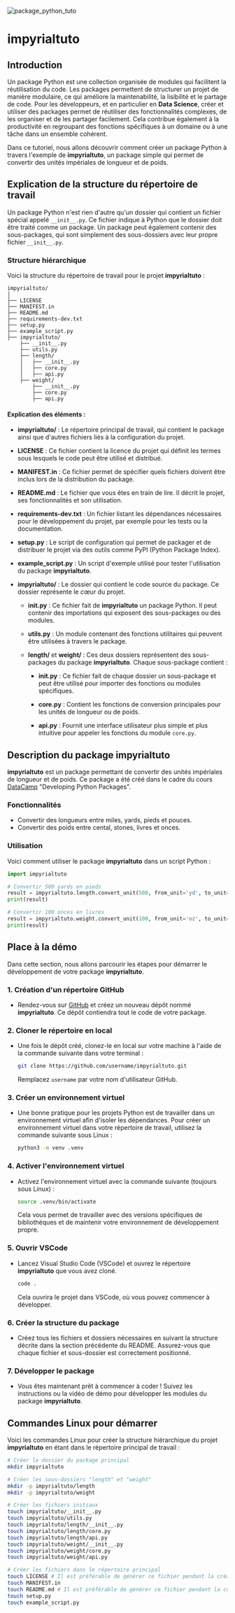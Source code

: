 ![package_python_tuto](https://github.com/user-attachments/assets/93d342ad-742d-41dd-9597-77fc701b5a0b)

# impyrialtuto

## Introduction

Un package Python est une collection organisée de modules qui facilitent la réutilisation du code. Les packages permettent de structurer un projet de manière modulaire, ce qui améliore la maintenabilité, la lisibilité et le partage de code. Pour les développeurs, et en particulier en **Data Science**, créer et utiliser des packages permet de réutiliser des fonctionnalités complexes, de les organiser et de les partager facilement. Cela contribue également à la productivité en regroupant des fonctions spécifiques à un domaine ou à une tâche dans un ensemble cohérent.

Dans ce tutoriel, nous allons découvrir comment créer un package Python à travers l'exemple de **impyrialtuto**, un package simple qui permet de convertir des unités impériales de longueur et de poids.

## Explication de la structure du répertoire de travail

Un package Python n'est rien d'autre qu'un dossier qui contient un fichier spécial appelé `__init__.py`. Ce fichier indique à Python que le dossier doit être traité comme un package. Un package peut également contenir des sous-packages, qui sont simplement des sous-dossiers avec leur propre fichier `__init__.py`.

### Structure hiérarchique

Voici la structure du répertoire de travail pour le projet **impyrialtuto** :

```
impyrialtuto/
│
├── LICENSE
├── MANIFEST.in
├── README.md
├── requirements-dev.txt
├── setup.py
├── example_script.py
├── impyrialtuto/
    ├── __init__.py
    ├── utils.py
    ├── length/
    │   ├── __init__.py
    │   ├── core.py
    │   ├── api.py
    ├── weight/
        ├── __init__.py
        ├── core.py
        ├── api.py
```

#### Explication des éléments :

- **impyrialtuto/** : Le répertoire principal de travail, qui contient le package ainsi que d'autres fichiers liés à la configuration du projet.
  
- **LICENSE** : Ce fichier contient la licence du projet qui définit les termes sous lesquels le code peut être utilisé et distribué.
  
- **MANIFEST.in** : Ce fichier permet de spécifier quels fichiers doivent être inclus lors de la distribution du package.
  
- **README.md** : Le fichier que vous êtes en train de lire. Il décrit le projet, ses fonctionnalités et son utilisation.
  
- **requirements-dev.txt** : Un fichier listant les dépendances nécessaires pour le développement du projet, par exemple pour les tests ou la documentation.
  
- **setup.py** : Le script de configuration qui permet de packager et de distribuer le projet via des outils comme PyPI (Python Package Index).
  
- **example_script.py** : Un script d'exemple utilisé pour tester l'utilisation du package **impyrialtuto**.

- **impyrialtuto/** : Le dossier qui contient le code source du package. Ce dossier représente le cœur du projet.

  - **__init__.py** : Ce fichier fait de **impyrialtuto** un package Python. Il peut contenir des importations qui exposent des sous-packages ou des modules.
  
  - **utils.py** : Un module contenant des fonctions utilitaires qui peuvent être utilisées à travers le package.
  
  - **length/** et **weight/** : Ces deux dossiers représentent des sous-packages du package **impyrialtuto**. Chaque sous-package contient :
    
    - **__init__.py** : Ce fichier fait de chaque dossier un sous-package et peut être utilisé pour importer des fonctions ou modules spécifiques.
    
    - **core.py** : Contient les fonctions de conversion principales pour les unités de longueur ou de poids.
    
    - **api.py** : Fournit une interface utilisateur plus simple et plus intuitive pour appeler les fonctions du module `core.py`.

## Description du package impyrialtuto

**impyrialtuto** est un package permettant de convertir des unités impériales de longueur et de poids. Ce package a été créé dans le cadre du cours [DataCamp](https://www.datacamp.com) "Developing Python Packages".

### Fonctionnalités

- Convertir des longueurs entre miles, yards, pieds et pouces.
- Convertir des poids entre cental, stones, livres et onces.

### Utilisation

Voici comment utiliser le package **impyrialtuto** dans un script Python :

```python
import impyrialtuto

# Convertir 500 yards en pieds
result = impyrialtuto.length.convert_unit(500, from_unit='yd', to_unit='ft')  # renvoie 1500.0
print(result)

# Convertir 100 onces en livres
result = impyrialtuto.weight.convert_unit(100, from_unit='oz', to_unit='lb')  # renvoie 6.25
print(result)
```


## Place à la démo

Dans cette section, nous allons parcourir les étapes pour démarrer le développement de votre package **impyrialtuto**.

### 1. Création d'un répertoire GitHub

- Rendez-vous sur [GitHub](https://github.com/) et créez un nouveau dépôt nommé **impyrialtuto**. Ce dépôt contiendra tout le code de votre package.

### 2. Cloner le répertoire en local

- Une fois le dépôt créé, clonez-le en local sur votre machine à l'aide de la commande suivante dans votre terminal :

  ```bash
  git clone https://github.com/username/impyrialtuto.git
  ```

  Remplacez `username` par votre nom d'utilisateur GitHub.

### 3. Créer un environnement virtuel

- Une bonne pratique pour les projets Python est de travailler dans un environnement virtuel afin d'isoler les dépendances. Pour créer un environnement virtuel dans votre répertoire de travail, utilisez la commande suivante sous Linux :

  ```bash
  python3 -m venv .venv
  ```

### 4. Activer l'environnement virtuel

- Activez l'environnement virtuel avec la commande suivante (toujours sous Linux) :

  ```bash
  source .venv/bin/activate
  ```

  Cela vous permet de travailler avec des versions spécifiques de bibliothèques et de maintenir votre environnement de développement propre.

### 5. Ouvrir VSCode

- Lancez Visual Studio Code (VSCode) et ouvrez le répertoire **impyrialtuto** que vous avez cloné.

  ```bash
  code .
  ```

  Cela ouvrira le projet dans VSCode, où vous pouvez commencer à développer.

### 6. Créer la structure du package

- Créez tous les fichiers et dossiers nécessaires en suivant la structure décrite dans la section précédente du README. Assurez-vous que chaque fichier et sous-dossier est correctement positionné.

### 7. Développer le package

- Vous êtes maintenant prêt à commencer à coder ! Suivez les instructions ou la vidéo de démo pour développer les modules du package **impyrialtuto**.


## Commandes Linux pour démarrer

Voici les commandes Linux pour créer la structure hiérarchique du projet **impyrialtuto** en étant dans le répertoire principal de travail :

```bash
# Créer le dossier du package principal
mkdir impyrialtuto

# Créer les sous-dossiers "length" et "weight"
mkdir -p impyrialtuto/length
mkdir -p impyrialtuto/weight

# Créer les fichiers initiaux
touch impyrialtuto/__init__.py
touch impyrialtuto/utils.py
touch impyrialtuto/length/__init__.py
touch impyrialtuto/length/core.py
touch impyrialtuto/length/api.py
touch impyrialtuto/weight/__init__.py
touch impyrialtuto/weight/core.py
touch impyrialtuto/weight/api.py

# Créer les fichiers dans le répertoire principal
touch LICENSE # Il est préférable de générer ce fichier pendant la création du répertoire GitHub. J'ai choisi la licence MIT
touch MANIFEST.in
touch README.md # Il est préférable de générer ce fichier pendant la création du répertoire GitHub.
touch setup.py
touch example_script.py
```

